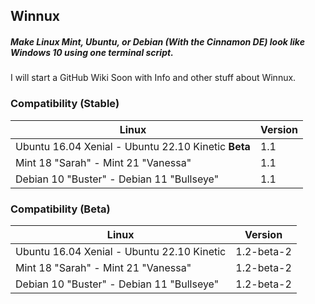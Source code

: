 ## Winnux

##### Make Linux Mint, Ubuntu, or Debian (With the Cinnamon DE) look like Windows 10 using one terminal script.

I will start a GitHub Wiki Soon with Info and other stuff about Winnux.

### Compatibility (Stable)
Linux | Version
------------ | -------------
Ubuntu 16.04 Xenial - Ubuntu 22.10 Kinetic **Beta** | 1.1
Mint 18 "Sarah" - Mint 21 "Vanessa" | 1.1
Debian 10 "Buster" - Debian 11 "Bullseye" | 1.1

### Compatibility (Beta)
Linux | Version
------------ | -------------
Ubuntu 16.04 Xenial - Ubuntu 22.10 Kinetic | 1.2-beta-2
Mint 18 "Sarah" - Mint 21 "Vanessa" | 1.2-beta-2
Debian 10 "Buster" - Debian 11 "Bullseye" | 1.2-beta-2

